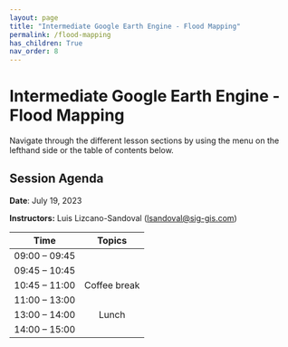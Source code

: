 ```yaml
---
layout: page
title: "Intermediate Google Earth Engine - Flood Mapping"
permalink: /flood-mapping
has_children: True
nav_order: 8
---
```


# Intermediate Google Earth Engine - Flood Mapping

Navigate through the different lesson sections by using the menu on the lefthand side or the table of contents below.

## Session Agenda

**Date**: July 19, 2023

**Instructors:** Luis Lizcano-Sandoval (lsandoval@sig-gis.com)


|      Time     |                                Topics                               |
|:-------------:|:-------------------------------------------------------------------:|
| 09:00 – 09:45 |                         |
| 09:45 – 10:45 |                                       |
| 10:45 – 11:00 |                             Coffee break                            |
| 11:00 – 13:00 |             |
| 13:00 – 14:00 |                                Lunch                                |
| 14:00 – 15:00 |                                                  |

